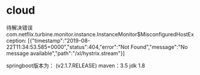 # cloud
待解决错误
    com.netflix.turbine.monitor.instance.InstanceMonitor$MisconfiguredHostException: [{"timestamp":"2019-08-22T11:34:53.585+0000","status":404,"error":"Not Found","message":"No message available","path":"/xl/hystrix.stream"}]

springboot版本为：  (v2.1.7.RELEASE)
maven：3.5
jdk 1.8
